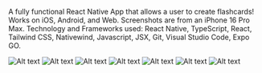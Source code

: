 A fully functional React Native App that allows a user to create flashcards! Works on iOS, Android, and Web. Screenshots are from an iPhone 16 Pro Max.
Technology and Frameworks used: React Native, TypeScript, React, Tailwind CSS, Nativewind, Javascript, JSX, Git, Visual Studio Code, Expo GO.



![Alt text](https://raw.githubusercontent.com/zheensuseyi/FlashCardsRN/master/assets/FlashCardsRNSS/1.png)
![Alt text](https://raw.githubusercontent.com/zheensuseyi/FlashCardsRN/master/assets/FlashCardsRNSS/2.png)
![Alt text](https://raw.githubusercontent.com/zheensuseyi/FlashCardsRN/master/assets/FlashCardsRNSS/3.png)
![Alt text](https://raw.githubusercontent.com/zheensuseyi/FlashCardsRN/master/assets/FlashCardsRNSS/4.png)
![Alt text](https://raw.githubusercontent.com/zheensuseyi/FlashCardsRN/master/assets/FlashCardsRNSS/5.png)
![Alt text](https://raw.githubusercontent.com/zheensuseyi/FlashCardsRN/master/assets/FlashCardsRNSS/6.png)
![Alt text](https://raw.githubusercontent.com/zheensuseyi/FlashCardsRN/master/assets/FlashCardsRNSS/7.png)

